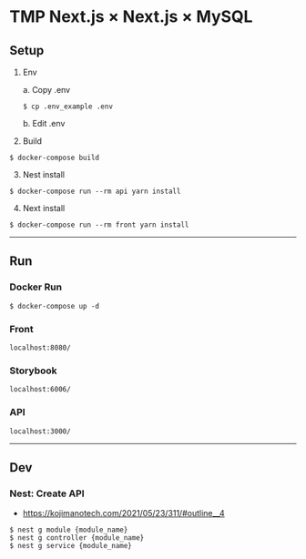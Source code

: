 # TMP Next.js × Next.js × MySQL

## Setup

1. Env

   a. Copy .env

   ```
   $ cp .env_example .env
   ```

   b. Edit .env

2. Build

```
$ docker-compose build
```

3. Nest install

```
$ docker-compose run --rm api yarn install
```

4. Next install

```
$ docker-compose run --rm front yarn install
```

---

## Run

### Docker Run

```
$ docker-compose up -d
```

### Front

```
localhost:8080/
```

### Storybook

```
localhost:6006/
```

### API

```
localhost:3000/
```

---

## Dev

### Nest: Create API

- https://kojimanotech.com/2021/05/23/311/#outline__4

```
$ nest g module {module_name}
$ nest g controller {module_name}
$ nest g service {module_name}
```
